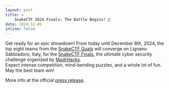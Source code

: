```yaml
---
layout: post
title: >
    SnakeCTF 2024 Finals: The Battle Begins! 🐍
date: 2024-12-05
inline: false
---
```

Get ready for an epic showdown! From today until December 8th, 2024, the top eight teams from the [SnakeCTF Quals](https://ctftime.org/event/2418) will converge on Lignano Sabbiadoro, Italy, for the [SnakeCTF Finals](https://ctftime.org/event/2419), the ultimate cyber security challenge organized by [MadrHacks](https://www.madrhacks.org).  
Expect intense competition, mind-bending puzzles, and a whole lot of fun. May the best team win!

More info at the official [press release](https://qui.uniud.it/studio-e-lavoro/latto-finale-della-gara-di-cybersecurity-made-in-fvg-sbarca-a-lignano/).
